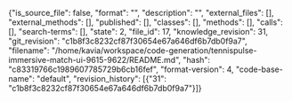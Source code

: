 {"is_source_file": false, "format": "", "description": "", "external_files": [], "external_methods": [], "published": [], "classes": [], "methods": [], "calls": [], "search-terms": [], "state": 2, "file_id": 17, "knowledge_revision": 31, "git_revision": "c1b8f3c8232cf87f30654e67a646df6b7db0f9a7", "filename": "/home/kavia/workspace/code-generation/tennispulse-immersive-match-ui-9615-9622/README.md", "hash": "c83319766c1989607785729b6cb16fef", "format-version": 4, "code-base-name": "default", "revision_history": [{"31": "c1b8f3c8232cf87f30654e67a646df6b7db0f9a7"}]}